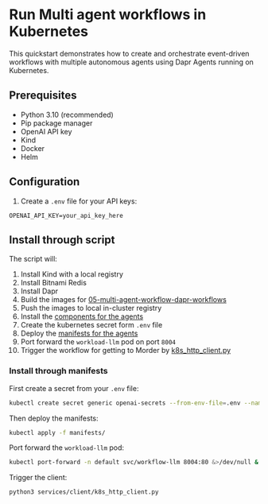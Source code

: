 # Run Multi agent workflows in Kubernetes

This quickstart demonstrates how to create and orchestrate event-driven workflows with multiple autonomous agents using Dapr Agents running on Kubernetes.

## Prerequisites

- Python 3.10 (recommended)
- Pip package manager
- OpenAI API key
- Kind
- Docker
- Helm

## Configuration

1. Create a `.env` file for your API keys:

```env
OPENAI_API_KEY=your_api_key_here
```

## Install through script

The script will:

1. Install Kind with a local registry
1. Install Bitnami Redis
1. Install Dapr
1. Build the images for [05-multi-agent-workflow-dapr-workflows](../05-multi-agent-workflow-dapr-workflows/)
1. Push the images to local in-cluster registry
1. Install the [components for the agents](./components/)
1. Create the kubernetes secret form `.env` file
1. Deploy the [manifests for the agents](./manifests/)
1. Port forward the `workload-llm` pod on port `8004`
1. Trigger the workflow for getting to Morder by [k8s_http_client.py](./services/client/k8s_http_client.py)

### Install through manifests

First create a secret from your `.env` file:

```bash
kubectl create secret generic openai-secrets --from-env-file=.env --namespace default --dry-run=client -o yaml | kubectl apply -f -
```

Then deploy the manifests:

```bash
kubectl apply -f manifests/
```

Port forward the `workload-llm` pod:

```bash
kubectl port-forward -n default svc/workflow-llm 8004:80 &>/dev/null &
```

Trigger the client:

```bash
python3 services/client/k8s_http_client.py
```
